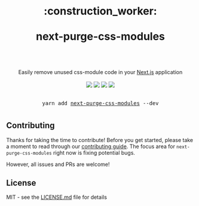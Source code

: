 <div align="center">
  <h1>
    <br />
    <div>:construction_worker:</div>
    <br />
    <div>next-purge-css-modules</div>
    <br />
  </h1>
  <br />
  <div>Easily remove unused css-module code in your <a href="https://github.com/vercel/next.js">Next.js</a> application</div>
  <br />
  <a href="https://www.npmjs.com/package/next-purge-css-modules"><img src="https://img.shields.io/npm/v/next-purge-css-modules?style=flat-square" /></a>
  <a href="https://coveralls.io/github/eels/next-purge-css-modules"><img src="https://img.shields.io/coveralls/github/eels/next-purge-css-modules?label=Coverage&style=flat-square" /></a>
  <a href="https://github.com/eels/next-purge-css-modules/actions/workflows/codeql-analysis.yml"><img src="https://img.shields.io/github/workflow/status/eels/next-purge-css-modules/CodeQL%20Analysis?label=CodeQL&style=flat-square" /></a>
  <a href="https://www.npmjs.com/package/next-purge-css-modules"><img src="https://img.shields.io/npm/dm/next-purge-css-modules?label=Downloads&style=flat-square" /></a>
  <br /><br />
  <pre>yarn add <a href="https://www.npmjs.com/package/next-purge-css-modules">next-purge-css-modules</a> --dev</pre>
  <h1></h1>
</div>

## Contributing

Thanks for taking the time to contribute! Before you get started, please take a moment to read through our [contributing guide](https://github.com/eels/next-purge-css-modules/blob/main/.github/CONTRIBUTING.md). The focus area for `next-purge-css-modules` right now is fixing potential bugs.

However, all issues and PRs are welcome!

## License

MIT - see the [LICENSE.md](https://github.com/eels/next-purge-css-modules/blob/main/LICENSE.md) file for details
